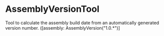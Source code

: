# AssemblyVersionTool
Tool to calculate the assembly build date from an automatically generated version number. 
([assembly: AssemblyVersion("1.0.*")]
